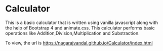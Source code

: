 # Calculator

This is a basic calculator that is written using vanilla javascript along with the help of Bootstrap 4 and animate.css.
This calculator performs basic operations like Addition,Division,Multiplication and Substraction.

To view, the url is https://nagarajvandal.github.io/Calculator/index.html
